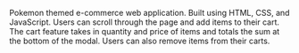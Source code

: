 Pokemon themed e-commerce web application. Built using HTML, CSS, and JavaScript. Users can scroll through the page and add items to their cart. The cart feature takes in quantity and price of items and totals the sum at the bottom of the modal. Users can also remove items from their carts. 
